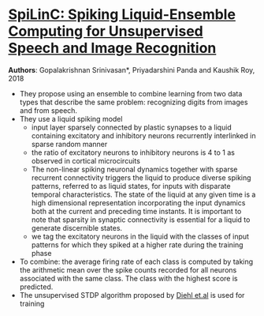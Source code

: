 # [SpiLinC: Spiking Liquid-Ensemble Computing for Unsupervised Speech and Image Recognition](https://www.frontiersin.org/articles/10.3389/fnins.2018.00524/full)

**Authors**: Gopalakrishnan Srinivasan*, Priyadarshini Panda and Kaushik Roy, 2018

* They propose using an ensemble to combine learning from two data types that describe the same problem: recognizing digits from images and from speech.
* They use a liquid spiking model
    * input layer sparsely connected by plastic synapses to a liquid containing excitatory and inhibitory neurons recurrently interlinked in sparse random manner
    * the ratio of excitatory neurons to inhibitory neurons is 4 to 1 as observed in cortical microcircuits
    * The non-linear spiking neuronal dynamics together with sparse recurrent connectivity triggers the liquid to produce diverse spiking patterns, referred to as liquid states, for inputs with disparate temporal characteristics. The state of the liquid at any given time is a high dimensional representation incorporating the input dynamics both at the current and preceding time instants. It is important to note that sparsity in synaptic connectivity is essential for a liquid to generate discernible states. 
    * we tag the excitatory neurons in the liquid with the classes of input patterns for which they spiked at a higher rate during the training phase
* To combine: the average firing rate of each class is computed by taking the arithmetic mean over the spike counts recorded for all neurons associated with the same class. The class with the highest score is predicted.
* The unsupervised STDP algorithm proposed by [Diehl et.al](https://www.frontiersin.org/articles/10.3389/fncom.2015.00099/full) is used for training